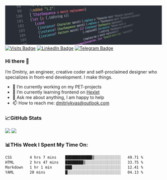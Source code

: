 ![GitHub banner](./assets/github_intro.jfif)
[![Visits Badge](https://badges.pufler.dev/visits/dimidroll450/dimidroll450)](https://github.com/dimidroll450)
[![LinkedIn Badge](https://img.shields.io/badge/-LinkedIn-0e76a8?style=flat-square&logo=Linkedin&logoColor=white)](https://www.linkedin.com/in/dmitry-kvashchauskas/)
[![Telegram Badge](https://img.shields.io/badge/-Telegram-0088cc?style=flat-square&logo=Telegram&logoColor=white)](https://t.me/kvashchauskas)

### Hi there 👋

I’m Dmitriy, an engineer, creative coder and self-proclaimed designer who specializes in front-end development. I make things.

- 🔭 I’m currently working on my PET-projects
- 🌱 I’m currently learning frontend on [Hexlet](https://ru.hexlet.io/u/kvashchauskas)
- 💬 Ask me about anything, I am happy to help
- 📫 How to reach me: dmitriykvas@outlook.com

### 📈GitHub Stats
<p>
  <img height="180em" src="https://github-readme-stats.vercel.app/api/top-langs/?username=dimidroll450&exclude_repo=KNN-Image-Classification&show_icons=true&hide_border=true&layout=compact&langs_count=8" />
  <img height="180em" src="https://github-readme-stats.vercel.app/api?username=dimidroll450&show_icons=true&hide_border=true&&count_private=true&include_all_commits=true" />
</p>

### 📊THis Week I Spent My Time On:
<!--START_SECTION:waka-->
```text
CSS        4 hrs 7 mins    ████████████▒░░░░░░░░░░░░   49.71 % 
HTML       2 hrs 47 mins   ████████▒░░░░░░░░░░░░░░░░   33.75 % 
Markdown   1 hr 1 min      ███░░░░░░░░░░░░░░░░░░░░░░   12.41 % 
YAML       20 mins         █░░░░░░░░░░░░░░░░░░░░░░░░   04.13 % 
```
<!--END_SECTION:waka-->

